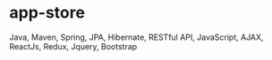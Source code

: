 # app-store

Java, Maven, Spring, JPA, Hibernate, RESTful API, JavaScript, AJAX, ReactJs, Redux, Jquery, Bootstrap
